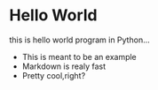 # Hello World

this is hello world program in Python...

 * This is meant to be an example
 * Markdown is realy fast
 * Pretty cool,right?

  